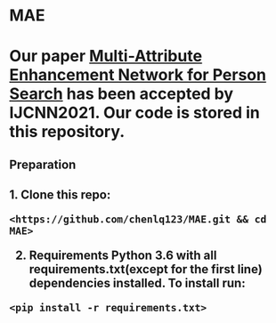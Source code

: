<h1>MAE<h1>

Our paper [Multi-Attribute Enhancement Network for Person Search](https://arxiv.org/ftp/arxiv/papers/2102/2102.07968.pdf) has been accepted by IJCNN2021. Our code is stored in this repository.

<h2>Preparation<h2>
  1. Clone this repo:
  
  `<https://github.com/chenlq123/MAE.git && cd MAE>`
  
  2. Requirements
  Python 3.6 with all requirements.txt(except for the first line) dependencies installed. To install run:
  
  `<pip install -r requirements.txt>`
